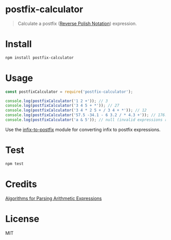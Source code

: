 # postfix-calculator

> Calculate a postfix ([Reverse Polish Notation](https://en.wikipedia.org/wiki/Reverse_Polish_notation)) expression.

# Install

```bash
npm install postfix-calculator
```

# Usage

```javascript
const postfixCalculator = require('postfix-calculator');

console.log(postfixCalculator('1 2 +')); // 3
console.log(postfixCalculator('3 4 5 + *')); // 27
console.log(postfixCalculator('3 4 * 2 5 + / 3 4 + *')); // 12
console.log(postfixCalculator('57.5 -34.1 - 6 3.2 / * 4.3 +')); // 176.05
console.log(postfixCalculator('a & 5')); // null (invalid expressions return null)
```

Use the [infix-to-postfix](https://github.com/miguelmota/infix-to-postfix) module for converting infix to postfix expressions.

# Test

```bash
npm test
```

# Credits

[Algorithms for Parsing Arithmetic Expressions](http://www.smccd.net/accounts/hasson/C++2Notes/ArithmeticParsing.html)

# License

MIT
